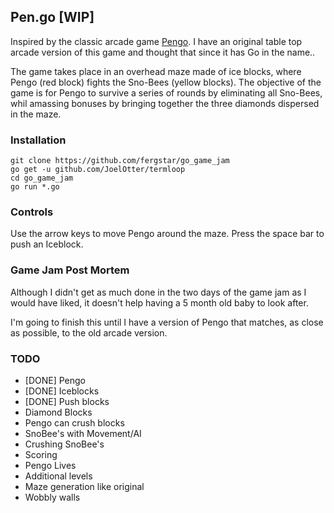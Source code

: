 ## Pen.go [WIP]
 Inspired by the classic arcade game [Pengo](https://en.wikipedia.org/wiki/Pengo_(video_game)). I have an original table top arcade version of this game and thought that since it has Go in the name..

The game takes place in an overhead maze made of ice blocks, where Pengo (red block) fights the Sno-Bees (yellow blocks). The objective of the game is for Pengo to survive a series of rounds by eliminating all Sno-Bees, whil amassing bonuses by bringing together the three diamonds dispersed in the maze.

### Installation

~~~
git clone https://github.com/fergstar/go_game_jam
go get -u github.com/JoelOtter/termloop
cd go_game_jam
go run *.go
~~~

### Controls 
Use the arrow keys to move Pengo around the maze.
Press the space bar to push an Iceblock.

### Game Jam Post Mortem

Although I didn't get as much done in the two days of the game jam as I would have liked, it doesn't help having a 5 month old baby to look after. 

I'm going to finish this until I have a version of Pengo that matches, as close as possible, to the old arcade version.

### TODO
- [DONE] Pengo
- [DONE] Iceblocks
- [DONE] Push blocks
- Diamond Blocks
- Pengo can crush blocks
- SnoBee's with Movement/AI
- Crushing SnoBee's
- Scoring
- Pengo Lives
- Additional levels
- Maze generation like original
- Wobbly walls

